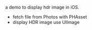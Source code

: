 a demo to display hdr image in iOS.
- fetch file from Photos with PHAsset
- display HDR image use UIImage
